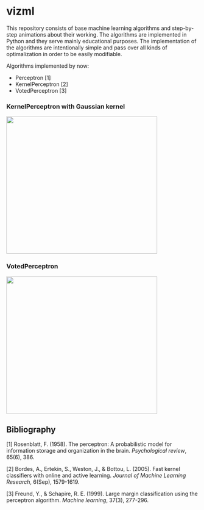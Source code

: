 # vizml

This repository consists of base machine learning algorithms and step-by-step animations about their working. The algorithms are implemented in Python and they serve mainly educational purposes. The implementation of the algorithms are intentionally simple and pass over all kinds of optimalization in order to be easily modifiable.

Algorithms implemented by now:
+ Perceptron [1]
+ KernelPerceptron [2]
+ VotedPerceptron [3]

### KernelPerceptron with Gaussian kernel
<img src="https://github.com/strsz/vizml/blob/master/examples/perceptron/kernel_perceptron_gaussian.gif" width="396" height="360">

### VotedPerceptron
<img src="https://github.com/strsz/vizml/blob/master/examples/perceptron/voted_perceptron_test_1.gif" width="396" height="360">

## Bibliography
[1] Rosenblatt, F. (1958). The perceptron: A probabilistic model for information storage and organization in the brain. *Psychological review*, 65(6), 386.

[2] Bordes, A., Ertekin, S., Weston, J., & Bottou, L. (2005). Fast kernel classifiers with online and active learning. *Journal of Machine Learning Research*, 6(Sep), 1579-1619.

[3] Freund, Y., & Schapire, R. E. (1999). Large margin classification using the perceptron algorithm. *Machine learning*, 37(3), 277-296.
